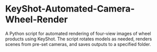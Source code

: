 # KeyShot-Automated-Camera-Wheel-Render
A Python script for automated rendering of four-view images of wheel products using KeyShot. The script rotates models as needed, renders scenes from pre-set cameras, and saves outputs to a specified folder.
